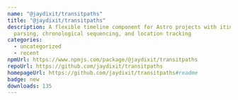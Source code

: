 ```yaml
---
name: "@jaydixit/transitpaths"
title: "@jaydixit/transitpaths"
description: A flexible timeline component for Astro projects with itinerary
  parsing, chronological sequencing, and location tracking
categories:
  - uncategorized
  - recent
npmUrl: https://www.npmjs.com/package/@jaydixit/transitpaths
repoUrl: https://github.com/jaydixit/transitpaths
homepageUrl: https://github.com/jaydixit/transitpaths#readme
badge: new
downloads: 135
---
```

